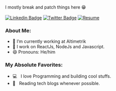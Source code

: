 

I mostly break and patch things here 😁
<br />
<br/>
[![Linkedin Badge](https://img.shields.io/badge/-Manash-blue?style=flat&logo=Linkedin&logoColor=white&link=https://www.linkedin.com/in/manash-ranjan-gouda/)](https://www.linkedin.com/in/manash-ranjan-gouda/)
[![Twitter Badge](https://img.shields.io/badge/-@GoudaManash-1ca0f1?style=flat&labelColor=1ca0f1&logo=twitter&logoColor=white&link=https://x.com/GoudaManash)](https://x.com/GoudaManash)
[![Resume](https://img.shields.io/badge/-Resume-1ca0f1?style=flat&labelColor=1ca0f1&logo=twitter&logoColor=white&link=https://firebasestorage.googleapis.com/v0/b/klets-3642/o/user_files%2FPPnVD5o6%2F7664587c4cc247febf59dd4cd76b96ae%2FManash-Ranjan-Gouda-Resume.pdf?alt=media&token=74915e0c-b464-4d50-8180-dc58a0ca33c8)](https://x.com/GoudaManash)


### About Me:
- 🔭 I’m currently working at Altimetrik
- 🌱 I work on ReactJs, NodeJs and Javascript.
- 😄 Pronouns: He/him

### My Absolute Favorites:

- 💻 &nbsp; I love Programming and building cool stuffs.
- 📰 &nbsp; Reading tech blogs whenever possible.

